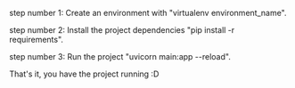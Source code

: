 step number 1: Create an environment with "virtualenv environment_name".

step number 2: Install the project dependencies "pip install -r requirements".

step number 3: Run the project "uvicorn main:app --reload".

That's it, you have the project running :D
